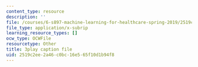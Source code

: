 ```yaml
---
content_type: resource
description: ''
file: /courses/6-s897-machine-learning-for-healthcare-spring-2019/2519c2ee2a46c0bc16e565f10d1b94f8_zdotUAxiPGM.srt
file_type: application/x-subrip
learning_resource_types: []
ocw_type: OCWFile
resourcetype: Other
title: 3play caption file
uid: 2519c2ee-2a46-c0bc-16e5-65f10d1b94f8
---
```

